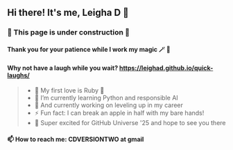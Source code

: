 ## Hi there! It's me, Leigha D 👋

### 🚧 This page is under construction 🚧
#### Thank you for your patience while I work my magic 🪄 💫

#### Why not have a laugh while you wait? https://leighad.github.io/quick-laughs/

> - 💟 My first love is Ruby 💎
> - 🌱 I’m currently learning Python and responsible AI
> - 🔭 And currently working on leveling up in my career
> - ⚡ Fun fact: I can break an apple in half with my bare hands!
> - 🤖 Super excited for GitHub Universe '25 and hope to see you there

#### 📫 How to reach me: CDVERSIONTWO at gmail

<!--
**leighad/leighad** is a ✨ _special_ ✨ repository because its `README.md` (this file) appears on your GitHub profile.

Here are some ideas to get you started:

- 👯 I’m looking to collaborate on ...
- 🤔 I’m looking for help with ...
- 💬 Ask me about ...
- 😄 Pronouns: ...
- ⚡ Fun fact: ...
-->
